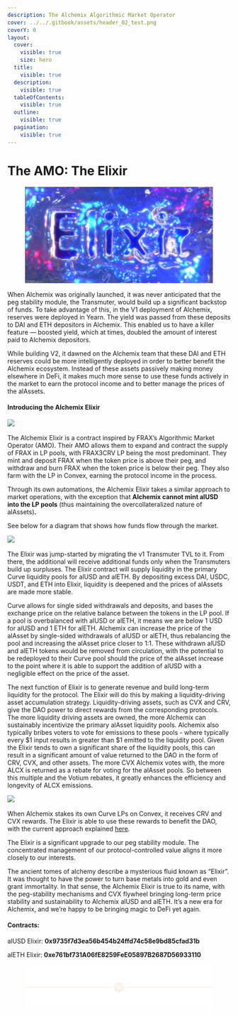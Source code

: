 ```yaml
---
description: The Alchemix Algorithmic Market Operator
cover: ../../.gitbook/assets/header_02_test.png
coverY: 0
layout:
  cover:
    visible: true
    size: hero
  title:
    visible: true
  description:
    visible: true
  tableOfContents:
    visible: true
  outline:
    visible: true
  pagination:
    visible: true
---
```


# The AMO: The Elixir

<figure><img src="../../.gitbook/assets/image (21).png" alt="" width="563"></img></figure>

When Alchemix was originally launched, it was never anticipated that the peg stability module, the Transmuter, would build up a significant backstop of funds. To take advantage of this, in the V1 deployment of Alchemix, reserves were deployed in Yearn. The yield was passed from these deposits to DAI and ETH depositors in Alchemix. This enabled us to have a killer feature — boosted yield, which at times, doubled the amount of interest paid to Alchemix depositors.

While building V2, it dawned on the Alchemix team that these DAI and ETH reserves could be more intelligently deployed in order to better benefit the Alchemix ecosystem. Instead of these assets passively making money elsewhere in DeFi, it makes much more sense to use these funds actively in the market to earn the protocol income and to better manage the prices of the alAssets.

#### Introducing the Alchemix Elixir <a href="#id-8ab1" id="id-8ab1"></a>

![](https://alchemix-finance.gitbook.io/~gitbook/image?url=https:%2F%2F1843944683-files.gitbook.io%2F%7E%2Ffiles%2Fv0%2Fb%2Fgitbook-x-prod.appspot.com%2Fo%2Fspaces%252FzG9qcxzJ1K3kNTlZ81Xj%252Fuploads%252Fek0IvPNfsSNXWG2FjwfD%252FElixirQuoteBlock_01.png%3Falt=media%26token=7e2a3b01-050d-45bc-9fcb-81f32ac3f47e&width=768&dpr=4&quality=100&sign=25ae0dbd662295b59a63344c10e6163b8b87659e353acfb820a2127027c4e0a4)

The Alchemix Elixir is a contract inspired by FRAX’s Algorithmic Market Operator (AMO). Their AMO allows them to expand and contract the supply of FRAX in LP pools, with FRAX3CRV LP being the most predominant. They mint and deposit FRAX when the token price is above their peg, and withdraw and burn FRAX when the token price is below their peg. They also farm with the LP in Convex, earning the protocol income in the process.

Through its own automations, the Alchemix Elixir takes a similar approach to market operations, with the exception that **Alchemix cannot mint alUSD into the LP pools** (thus maintaining the overcollateralized nature of alAssets)**.**

See below for a diagram that shows how funds flow through the market.

![](https://alchemix-finance.gitbook.io/~gitbook/image?url=https:%2F%2F1843944683-files.gitbook.io%2F%7E%2Ffiles%2Fv0%2Fb%2Fgitbook-x-prod.appspot.com%2Fo%2Fspaces%252FzG9qcxzJ1K3kNTlZ81Xj%252Fuploads%252FIixliC4pWHrW3ZQnOlui%252FAMO_Graphic.png%3Falt=media%26token=8f40fb81-e19a-4f45-b0af-f52507f37517&width=768&dpr=4&quality=100&sign=8cab3928107c510f893cbc270b29b27177af59d8648ee77780b12c7051a918fe)

The Elixir was jump-started by migrating the v1 Transmuter TVL to it. From there, the additional will receive additional funds only when the Transmuters build up surpluses. The Elixir contract will supply liquidity in the primary Curve liquidity pools for alUSD and alETH. By depositing excess DAI, USDC, USDT, and ETH into Elixir, liquidity is deepened and the prices of alAssets are made more stable.

Curve allows for single sided withdrawals and deposits, and bases the exchange price on the relative balance between the tokens in the LP pool. If a pool is overbalanced with alUSD or alETH, it means we are below 1 USD for alUSD and 1 ETH for alETH. Alchemix can increase the price of the alAsset by single-sided withdrawals of alUSD or alETH, thus rebalancing the pool and increasing the alAsset price closer to 1:1. These withdrawn alUSD and alETH tokens would be removed from circulation, with the potential to be redeployed to their Curve pool should the price of the alAsset increase to the point where it is able to support the addition of alUSD with a negligible effect on the price of the asset.

The next function of Elixir is to generate revenue and build long-term liquidity for the protocol. The Elixir will do this by making a liquidity-driving asset accumulation strategy. Liquidity-driving assets, such as CVX and CRV, give the DAO power to direct rewards from the corresponding protocols. The more liquidity driving assets are owned, the more Alchemix can sustainably incentivize the primary alAsset liquidity pools. Alchemix also typically bribes voters to vote for emissions to these pools - where typically every $1 input results in greater than $1 emitted to the liquidity pool. Given the Elixir tends to own a significant share of the liquidity pools, this can result in a significant amount of value returned to the DAO in the form of CRV, CVX, and other assets. The more CVX Alchemix votes with, the more ALCX is returned as a rebate for voting for the alAsset pools. So between this multiple and the Votium rebates, it greatly enhances the efficiency and longevity of ALCX emissions.

![](https://alchemix-finance.gitbook.io/~gitbook/image?url=https:%2F%2F1843944683-files.gitbook.io%2F%7E%2Ffiles%2Fv0%2Fb%2Fgitbook-x-prod.appspot.com%2Fo%2Fspaces%252FzG9qcxzJ1K3kNTlZ81Xj%252Fuploads%252FQitn9F5FQ7w7ByFcwIZV%252FElixirQuoteBlock_03.png%3Falt=media%26token=d07d2fcb-5af5-4881-b5c1-816796734cf4&width=768&dpr=4&quality=100&sign=b9bdd31ccb2c89bdc7bee0608c843a8f47fceed0d17d55ff5c35cb0e920fb1b7)

When Alchemix stakes its own Curve LPs on Convex, it receives CRV and CVX rewards. The Elixir is able to use these rewards to benefit the DAO, with the current approach explained [here](https://alchemix-finance.gitbook.io/user-docs/components/elixir-amo).

The Elixir is a significant upgrade to our peg stability module. The concentrated management of our protocol-controlled value aligns it more closely to our interests.

The ancient tomes of alchemy describe a mysterious fluid known as “Elixir”. It was thought to have the power to turn base metals into gold and even grant immortality. In that sense, the Alchemix Elixir is true to its name, with the peg-stability mechanisms and CVX flywheel bringing long-term price stability and sustainability to Alchemix alUSD and alETH. It’s a new era for Alchemix, and we’re happy to be bringing magic to DeFi yet again.

#### Contracts: <a href="#id-9c75" id="id-9c75"></a>

alUSD Elixir: **0x9735f7d3ea56b454b24ffd74c58e9bd85cfad31b**

alETH Elixir: **0xe761bf731A06fE8259FeE05897B2687D56933110**

<figure>
  <img src="../../.gitbook/assets/header_02_test.png" alt=""></img>
</figure>

